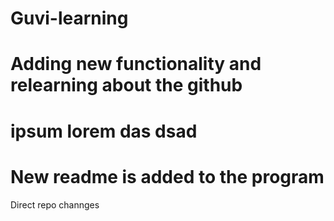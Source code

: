 # Guvi-learning
# Adding new functionality and relearning about the github 
# ipsum lorem das dsad 
# New readme is added to the program
Direct repo channges 
